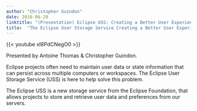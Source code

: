 ```yaml
---
author: "Christopher Guindon"
date: 2016-06-20
linktitle: "(Presentation) Eclipse USS: Creating a Better User Experience for Developers"
title:  "The Eclipse User Storage Service Creating a Better User Experience for Developers"
---
```


{{< youtube xI8PdCNegO0 >}}


Presented by Antoine Thomas & Christopher Guindon.

Eclipse projects often need to maintain user data or state information that can persist across multiple computers or workspaces. The Eclipse User Storage Service (USS) is here to help solve this problem. 

The Eclipse USS is a new storage service from the Eclipse Foundation, that allows projects to store and retrieve user data and preferences from our servers.
